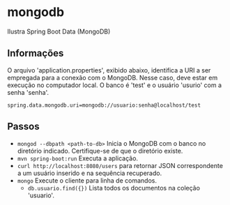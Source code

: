 # mongodb
Ilustra Spring Boot Data (MongoDB)

## Informações
O arquivo 'application.properties', exibido abaixo, identifica a URI a
ser empregada para a conexão com o MongoDB. Nesse caso, deve estar em execução
no computador local. O banco é 'test' e o usuário 'usurio' com a senha 'senha'.

```
spring.data.mongodb.uri=mongodb://usuario:senha@localhost/test
```

## Passos
- ```mongod --dbpath <path-to-db>``` Inicia o MongoDB com o banco no diretório 
indicado. Certifique-se de que o diretório existe.
- ```mvn spring-boot:run``` Executa a aplicação.
- ```curl http://localhost:8080/users``` para retornar JSON 
correspondente a um usuário inserido e na sequência recuperado.
- ```mongo``` Execute o cliente para linha de comandos.
  - ```db.usuario.find({})``` Lista todos os documentos na coleção 'usuario'.


